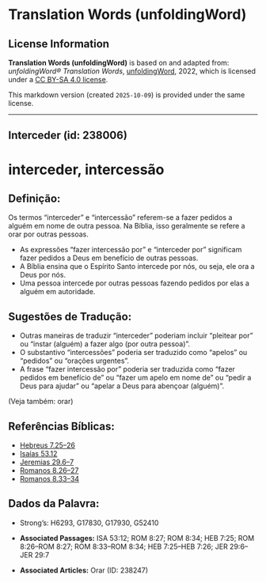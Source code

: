 # Translation Words (unfoldingWord)

## License Information

**Translation Words (unfoldingWord)** is based on and adapted from: _unfoldingWord® Translation Words_, [unfoldingWord](https://unfoldingword.org/utw), 2022, which is licensed under a [CC BY-SA 4.0 license](https://creativecommons.org/licenses/by-sa/4.0/legalcode.en).

This markdown version (created `2025-10-09`) is provided under the same license.



--------------------------------

## Interceder (id: 238006)

interceder, intercessão
=======================

Definição:
----------

Os termos “interceder” e “intercessão” referem\-se a fazer pedidos a alguém em nome de outra pessoa. Na Bíblia, isso geralmente se refere a orar por outras pessoas.

* As expressões “fazer intercessão por” e “interceder por” significam fazer pedidos a Deus em benefício de outras pessoas.
* A Bíblia ensina que o Espírito Santo intercede por nós, ou seja, ele ora a Deus por nós.
* Uma pessoa intercede por outras pessoas fazendo pedidos por elas a alguém em autoridade.

Sugestões de Tradução:
----------------------

* Outras maneiras de traduzir “interceder” poderiam incluir “pleitear por” ou “instar (alguém) a fazer algo (por outra pessoa)”.
* O substantivo “intercessões” poderia ser traduzido como “apelos” ou “pedidos” ou “orações urgentes”.
* A frase “fazer intercessão por” poderia ser traduzida como “fazer pedidos em benefício de” ou “fazer um apelo em nome de” ou “pedir a Deus para ajudar” ou “apelar a Deus para abençoar (alguém)”.

(Veja também: orar)

Referências Bíblicas:
---------------------

* [Hebreus 7\.25–26](https://ref.ly/Heb7:25-Heb7:26)
* [Isaías 53\.12](https://ref.ly/Isa53:12)
* [Jeremias 29\.6–7](https://ref.ly/Jer29:6-Jer29:7)
* [Romanos 8\.26–27](https://ref.ly/Rom8:26-Rom8:27)
* [Romanos 8\.33–34](https://ref.ly/Rom8:33-Rom8:34)

Dados da Palavra:
-----------------

* Strong’s: H6293, G17830, G17930, G52410

* **Associated Passages:** ISA 53:12; ROM 8:27; ROM 8:34; HEB 7:25; ROM 8:26–ROM 8:27; ROM 8:33–ROM 8:34; HEB 7:25–HEB 7:26; JER 29:6–JER 29:7
* **Associated Articles:** Orar (ID: 238247)

